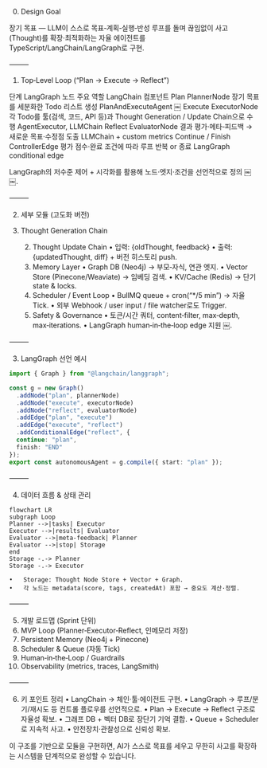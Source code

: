 0. Design Goal 

장기 목표 — LLM이 스스로 목표‑계획‑실행‑반성 루프를 돌며 끊임없이 사고(Thought)를 확장·최적화하는 자율 에이전트를 TypeScript/LangChain/LangGraph로 구현.

⸻

1. Top‑Level Loop (“Plan → Execute → Reflect”)

단계	LangGraph 노드	주요 역할	LangChain 컴포넌트
Plan	PlannerNode	장기 목표를 세분화한 Todo 리스트 생성	PlanAndExecuteAgent  ￼
Execute	ExecutorNode	각 Todo를 툴(검색, 코드, API 등)과 Thought Generation / Update Chain으로 수행	AgentExecutor, LLMChain
Reflect	EvaluatorNode	결과 평가·메타‑피드백 → 새로운 목표·수정점 도출	LLMChain + custom metrics
Continue / Finish	ControllerEdge	평가 점수·완료 조건에 따라 루프 반복 or 종료	LangGraph conditional edge

LangGraph의 저수준 제어 + 시각화를 활용해 노드·엣지·조건을 선언적으로 정의  ￼ ￼.

⸻

2. 세부 모듈 (고도화 버전)
1.	Thought Generation Chain


	2.	Thought Update Chain
	•	입력: {oldThought, feedback}
	•	출력: {updatedThought, diff} + 버전 히스토리 push.
	3.	Memory Layer
	•	Graph DB (Neo4j) → 부모‑자식, 연관 엣지.
	•	Vector Store (Pinecone/Weaviate) → 임베딩 검색.
	•	KV/Cache (Redis) → 단기 state & locks.
	4.	Scheduler / Event Loop
	•	BullMQ queue + cron(“*/5 min”) → 자율 Tick.
	•	외부 Webhook / user input / file watcher로도 Trigger.
	5.	Safety & Governance
	•	토큰/시간 쿼터, content‑filter, max‑depth, max‑iterations.
	•	LangGraph human‑in‑the‑loop edge 지원  ￼.

⸻

3. LangGraph 선언 예시

```typescript
import { Graph } from "@langchain/langgraph";

const g = new Graph()
  .addNode("plan", plannerNode)
  .addNode("execute", executorNode)
  .addNode("reflect", evaluatorNode)
  .addEdge("plan", "execute")
  .addEdge("execute", "reflect")
  .addConditionalEdge("reflect", {
  continue: "plan",
  finish: "END"
});
export const autonomousAgent = g.compile({ start: "plan" });
```



⸻

4. 데이터 흐름 & 상태 관리
```mermaid
flowchart LR
subgraph Loop
Planner -->|tasks| Executor
Executor -->|results| Evaluator
Evaluator -->|meta‑feedback| Planner
Evaluator -->|stop| Storage
end
Storage -.-> Planner
Storage -.-> Executor
```

	•	Storage: Thought Node Store + Vector + Graph.
	•	각 노드는 metadata(score, tags, createdAt) 포함 → 중요도 계산·정렬.

⸻

5. 개발 로드맵 (Sprint 단위)
1.	MVP Loop (Planner‑Executor‑Reflect, 인메모리 저장)
2.	Persistent Memory (Neo4j + Pinecone)
3.	Scheduler & Queue (자동 Tick)
4.	Human‑in‑the‑Loop / Guardrails
5.	Observability (metrics, traces, LangSmith)

⸻

6. 키 포인트 정리
•	LangChain → 체인·툴·에이전트 구현.
•	LangGraph → 루프/분기/재시도 등 컨트롤 플로우를 선언적으로.
•	Plan → Execute → Reflect 구조로 자율성 확보.
•	그래프 DB + 벡터 DB로 장단기 기억 결합.
•	Queue + Scheduler로 지속적 사고.
•	안전장치·관찰성으로 신뢰성 확보.

이 구조를 기반으로 모듈을 구현하면, AI가 스스로 목표를 세우고 무한히 사고를 확장하는 시스템을 단계적으로 완성할 수 있습니다.
